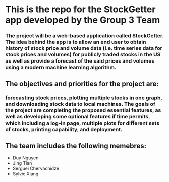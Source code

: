 # This is the repo for the StockGetter app developed by the Group 3 Team
### The project will be a web-based application called StockGetter. The idea behind the app is to allow an end user to obtain history of stock price and volume data (i.e. time series data for stock prices and volumes) for publicly traded stocks in the US as well as provide a forecast of the said prices and volumes using a modern machine learning algorithm. 

## The objectives and priorities for the project are:
### forecasting stock prices, plotting multiple stocks in one graph, and downloading stock data to local machines. The goals of the project are completing the proposed essential features, as well as developing some optional features if time permits, which including a log-in page, multiple plots for different sets of stocks, printing capability, and deployment. 

## The team includes the following memebres:
* Duy Nguyen
* Jing Tian
* Serguei Chervachidze
* Sylvie Xiang


